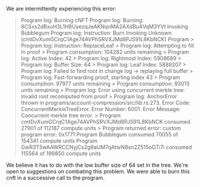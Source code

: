 We are intermittently experiencing this error:

> Program log: Burning cNFT
> Program log: Burning: 8CSxs2dBxuH3L1H8UyezqJeAKNqnMA2AXdBu4VqM3YVt
> Invoking Bubblegum
  > Program log: Instruction: Burn
  > Invoking Unknown (cmtDvXumGCrqC1Age74AVPhSRVXJMd8PJS91L8KbNCK) Program
    > Program log: Instruction: ReplaceLeaf
    > Program log: Attempting to fill in proof
    > Program consumption: 104282 units remaining
    > Program log: Active Index: 42
    > Program log: Rightmost Index: 5908689
    > Program log: Buffer Size: 64
    > Program log: Leaf Index: 5889207
    > Program log: Failed to find root in change log -> replaying full buffer
    > Program log: Fast-forwarding proof, starting index 43
    > Program consumption: 97977 units remaining
    > Program consumption: 93013 units remaining
    > Program log: Error using concurrent merkle tree: Invalid root recomputed from proof
    > Program log: AnchorError thrown in programs/account-compression/src/lib.rs:273. Error Code: ConcurrentMerkleTreeError. Error Number: 6001. Error Message: Concurrent merkle tree error.
    > Program cmtDvXumGCrqC1Age74AVPhSRVXJMd8PJS91L8KbNCK  consumed 27901 of 112187 compute units
    > Program returned error: custom program error: 0x1771
  > Program Bubblegum  consumed 70055 of 154341 compute units
> Program GwR3T5wAAWRCCNyjCs2g9aUM7qAtwNBsn2Z515oGTi7i  consumed 115564 of 199850 compute units

We believe it has to do with the low buffer size of 64 set in the tree.  We're open to suggestions on combating this problem.  We were able to burn this cnft in a successive call to the program.
